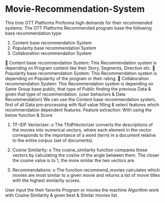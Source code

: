 # Movie-Recommendation-System

This time OTT Platforms Proforma high demands for their recommended systems. The OTT Platforms Recommended program base the following base recommendation type:
1)	Content base recommendation System
2)	Popularity base recommendation System
3)	Collaboration recommendation System

	Content base recommendation System: This Recommendation system is depending on Program content like their Story, Segments, Direction etc.
	Popularity base recommendation System: This Recommendation system is depending on Popularity of the program or their rating. 
	Collaboration recommendation System: This Recommendation system is depending on Same Group base public, that type of Public finding the previous Data & given that type of recommendation. (user behaviors & Data Recommendation)
We can use the Content base recommendation system, first of all Data pre-processing with Null value filling & select features which recommendation dependent features.
Feature extraction:
With using the below function & Score
1.	TF-IDF Vectorizer:
o	The TfidfVectorizer converts the descriptions of the movies into numerical vectors, where each element in the vector corresponds to the importance of a word (term) in a document relative to the entire corpus (set of documents).
2.	Cosine Similarity:
o	The cosine_similarity function compares these vectors by calculating the cosine of the angle between them. The closer the cosine value is to 1, the more similar the two vectors are.
 
3.	Recommendations:
o	The function recommend_movies calculates which movies are most similar to a given movie and returns a list of movie titles with the highest similarity scores.

User input the their favorite Program or movies the machine Algorithm work with Cosine Similarity & given best & Similar movies list.
